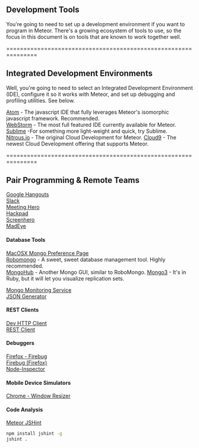 ## Development Tools

You're going to need to set up a development environment if you want to program in Meteor.  There's a growing ecosystem of tools to use, so the focus in this document is on tools that are known to work together well.   

===============================================================
## Integrated Development Environments

Well, you're going to need to select an Integrated Development Environment (IDE), configure it so it works with Meteor, and set up debugging and profiling utilities.  See below.  

[Atom](http://www.atom.io) - The javascript IDE that fully leverages Meteor's isomorphic javascript framework.  Recommended.  
[WebStorm](http://www.jetbrains.com/webstorm/) - The most full featured IDE currently available for Meteor.    
[Sublime](http://www.sublimetext.com/) -For something more light-weight and quick, try Sublime.   
[Nitrous.io](https://www.nitrous.io/) - The original Cloud Development for Meteor. 
[Cloud9](https://c9.io/)  - The newest Cloud Development offering that supports Meteor.
  
===============================================================
## Pair Programming & Remote Teams    


[Google Hangouts](http://www.google.com/+/learnmore/hangouts/)  
[Slack](https://slack.com/)  
[Meeting Hero](http://www.meetinghero.com/)  
[Hackpad](https://hackpad.com)  
[Screenhero](http://screenhero.com/download.html?src=btn)      
[MadEye](http://madeye.io/get-started)  


  
#### Database Tools
[MacOSX Mongo Preference Page](http://blog.mongodb.org/post/28925264384/macosx-preferences-pane-for-mongodb)  
[Robomongo](http://robomongo.org/) - A sweet, sweet database management tool.  Highly recommended.   
[MongoHub](http://mongohub.todayclose.com/) - Another Mongo GUI, similar to RoboMongo.
[Mongo3](http://mongo3.com/) - It's in Ruby, but it will let you visualize replication sets.   

[Mongo Monitoring Service](https://mms.mongodb.com/setup)  
[JSON Generator](http://www.json-generator.com/)  
  

#### REST Clients  
[Dev HTTP Client](https://chrome.google.com/webstore/detail/dev-http-client/aejoelaoggembcahagimdiliamlcdmfm)      
[REST Client](https://chrome.google.com/webstore/detail/postman-rest-client/fdmmgilgnpjigdojojpjoooidkmcomcm/)      
  


#### Debuggers  
[Firefox - Firebug](https://getfirebug.com/)    
[Firebug (Firefox)](https://getfirebug.com/)   
[Node-Inspector](https://github.com/node-inspector/node-inspector)    
  

#### Mobile Device Simulators  
[Chrome - Window Resizer](https://chrome.google.com/webstore/detail/window-resizer/kkelicaakdanhinjdeammmilcgefonfh)    


#### Code Analysis  

[Meteor JSHint](https://github.com/raix/Meteor-jshintrc)  

````sh
npm install jshint -g
jshint .
````
